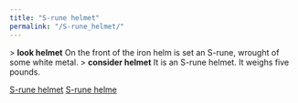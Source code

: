 ```yaml
---
title: "S-rune helmet"
permalink: "/S-rune_helmet/"
---
```


\> **look helmet**
On the front of the iron helm is set an S-rune, wrought of some white
metal.
\> **consider helmet**
It is an S-rune helmet.
It weighs five pounds.

[S-rune helmet](Category:_Metal_equipment "wikilink") [S-rune
helme](Category:_Head_items "wikilink")